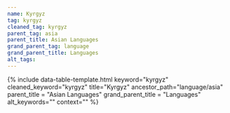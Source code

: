 ```yaml
---
name: Kyrgyz
tag: kyrgyz
cleaned_tag: kyrgyz
parent_tag: asia
parent_title: Asian Languages
grand_parent_tag: language
grand_parent_title: Languages
alt_tags: 
---
```


{% include data-table-template.html 
  keyword="kyrgyz" 
  cleaned_keyword="kyrgyz" 
  title="Kyrgyz"
  ancestor_path="language/asia" 
  parent_title = "Asian Languages"
  grand_parent_title = "Languages"
  alt_keywords=""
  context=""
%}

